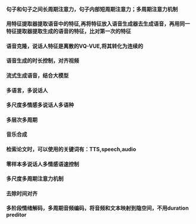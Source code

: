 #### 句子和句子之间长周期注意力，句子内部短周期注意力；多周期注意力机制

#### 用特征提取器提取语音中的特征,再将特征放入语音生成器去生成语音，再用同一特征提取器提取生成的语音的特征，比对第一次的特征

#### 语音克隆，说话人特征是离散的VQ-VUE,将其转化为连续的

#### 语音生成的时长控制，对齐视频

#### 流式生成语音，结合大模型

#### 多语言，多说话人

#### 多尺度多情感多说话人多语种

#### 多层次多周期

#### 音乐合成

#### 检索论文时，可以使用的关键词有：TTS,speech,audio

#### 零样本多说话人多情感语速控制

#### 多尺度多周期注意力机制

#### 去除时间对齐

#### 多阶段情绪解码，多周期音频编码，将音频和文本映射到隐空间，不用duration preditor